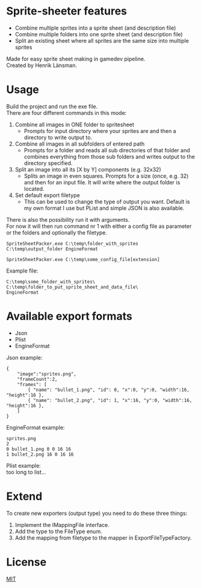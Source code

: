 # Sprite-sheeter features  

* Combine multiple sprites into a sprite sheet (and description file)  
* Combine multiple folders into one sprite sheet (and description file)    
* Split an existing sheet where all sprites are the same size into multiple sprites  

Made for easy sprite sheet making in gamedev pipeline.  
Created by Henrik Länsman.  

# Usage  

Build the project and run the exe file.  
There are four different commands in this mode:  
1. Combine all images in ONE folder to spritesheet
    * Prompts for input directory where your sprites are and then a directory to write output to.
2. Combine all images in all subfolders of entered path
    * Prompts for a folder and reads all sub directories of that folder and combines everything from those sub folders and writes output to the directory specified.
3. Split an image into all its [X by Y] components (e.g. 32x32)
    * Splits an image in even squares. Prompts for a size (once, e.g. 32) and then for an input file. It will write where the output folder is located.
4. Set default export filetype
    * This can be used to change the type of output you want. Default is my own format I use but PList and simple JSON is also available.
  
There is also the possibility run it with arguments.  
For now it will then run command nr 1 with either a config file as parameter or the folders and optionally the filetype.  

```
SpriteSheetPacker.exe C:\temp\folder_with_sprites C:\temp\output_folder EngineFormat
```

```
SpriteSheetPacker.exe C:\temp\some_config_file[extension]
```

Example file:  
```
C:\temp\some_folder_with_sprites\  
C:\temp\folder_to_put_sprite_sheet_and_data_file\  
EngineFormat
```

# Available export formats  

*  Json
*  Plist
*  EngineFormat

Json example:  
```
{
    "image":"sprites.png", 
    "frameCount":2, 
    "frames": [
        { "name": "bullet_1.png", "id": 0, "x":0, "y":0, "width":16, "height":16 },
        { "name": "bullet_2.png", "id": 1, "x":16, "y":0, "width":16, "height":16 },
    ]
}
```
  
EngineFormat example:  
```
sprites.png
2
0 bullet_1.png 0 0 16 16 
1 bullet_2.png 16 0 16 16 

```

Plist example:  
too long to list...

# Extend  

To create new exporters (output type) you need to do these three things:

1. Implement the IMappingFile interface.
2. Add the type to the FileType enum.
3. Add the mapping from filetype to the mapper in ExportFileTypeFactory.

# License  

[MIT](https://github.com/koniin/Sprite-sheeter/blob/master/LICENSE)
